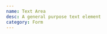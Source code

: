 ```yaml
---
name: Text Area
desc: A general purpose text element
category: Form
---
```


<core-knobs  element="core-textarea">
<core-textarea></core-textarea>
</core-knobs>
